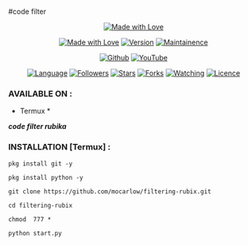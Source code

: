 #code filter
<p align="center">
<a href="https://h4ck3r0.github.io/"><img title="Made with Love" src="https://img.shields.io/badge/MADE%20With-Love-SCRIPT?colorA=%13005a&colorB=%03c988&colorC=%23ff0000&style=for-the-badge"></a>
</p>
<p align="center">
<a href="https://mocarlow.github.io/"><img title="Made with Love" src="https://img.shields.io/badge/Tool-FilteringRubix-green.svg?style=flat-square"></a>
<a href="https://mocarlow.github.io/"><img title="Version" src="https://img.shields.io/badge/Version-1-green.svg?style=flat-square"></a>
<a href="https://mocarlow.github.io/"><img title="Maintainence" src="https://img.shields.io/badge/Maintained%3F-yes-green.svg?style=flat-square"></a>
</p>
<p align="center">
<a href="https://github.com/mocarlow"><img title="Github" src="https://img.shields.io/badge/Mocarlow-MC-brightgreen?style=for-the-badge&logo=github"></a>
<a href="https://rubika.ir/mocarlow"><img title="YouTube" src="https://img.shields.io/badge/Rubika-Mocarlow-red?style=for-the-badge&logo=rubik"></a>
</p>
<p align="center">
<a href="https://github.com/mocarlow"><img title="Language" src="https://img.shields.io/badge/Made%20with-Bash-1f425f.svg?v=103&style=flat-square"></a>
<a href="https://github.com/mocarlow"><img title="Followers" src="https://img.shields.io/github/followers/mocarlow?color=blue&style=flat-square"></a>
<a href="https://github.com/mocarlow"><img title="Stars" src="https://img.shields.io/github/stars/mocarlow/filtering-rubix?color=red&style=flat-square"></a>
<a href="https://github.com/mocarlow"><img title="Forks" src="https://img.shields.io/github/forks/mocarlow/filtering-rubix?color=red&style=flat-square"></a>
<a href="https://github.com/mocarlow"><img title="Watching" src="https://img.shields.io/github/watchers/mocarlow/filtering-rubix?label=Watchers&color=blue&style=flat-square"></a>
<a href="https://github.com/mocarlow"><img title="Licence" src="https://img.shields.io/badge/License-GNU-blue.svg?style=flat-square"></a>
</p>

### AVAILABLE ON :

* Termux *


***code filter rubika***

### INSTALLATION [Termux] :

`pkg install git -y`

`pkg install python -y`

`git clone https://github.com/mocarlow/filtering-rubix.git`

`cd filtering-rubix`

`chmod  777 *`

`python start.py`

